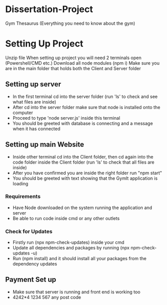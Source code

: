 # Dissertation-Project
Gym Thesaurus (Everything you need to know about the gym)


# Setting Up Project
Unzip file
When setting up project you will need 2 terminals open (Powershell/CMD etc.)
Download all node modules (npm i)
Make sure you are in the main folder that holds both the Client and Server folder

## Setting up server

- In the first terminal cd into the server folder (run 'ls' to check and see what files are inside)
- After cd into the server folder make sure that node is installed onto the computer
- Proceed to type 'node server.js' inside this terminal
- You should be greeted with database is connecting and a message when it has connected

## Setting up main Website

- Inside other terminal cd into the Client folder, then cd again into the code folder inside the Client folder (run 'ls' to check that all files are inside)
- After you have confirmed you are inside the right folder run "npm start"
- You should be greeted with text showing that the GymIt application is loading

### Requirements

- Have Node downloaded on the system running the application and server
- Be able to run code inside cmd or any other outlets

### Check for Updates 

- Firstly run (npx npm-check-updates) inside your cmd
- Update all dependencies and packages by running (npx npm-check-updates -u)
- Run (npm install) and it should install all your packages from the dependency updates


## Payment Set up

- Make sure that server is running and front end is working too
- 4242*4 1234 567 any post code
